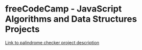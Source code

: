 # freeCodeCamp - JavaScript Algorithms and Data Structures Projects
[Link to palindrome checker project description](https://www.freecodecamp.org/learn/javascript-algorithms-and-data-structures/javascript-algorithms-and-data-structures-projects/palindrome-checker)